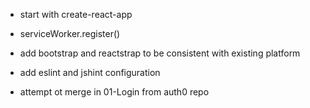 

* start with create-react-app
* serviceWorker.register()
* add bootstrap and reactstrap to be consistent with existing platform
* add eslint and jshint configuration


* attempt ot merge in 01-Login from auth0 repo

